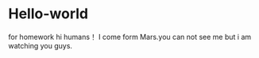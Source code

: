 # Hello-world
for homework
hi humans！
I come form Mars.you can not see me but i am watching you guys.
